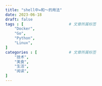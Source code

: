 ```yaml
---
title: "shell中=和～的用法"
date: 2023-06-18
draft: false
tags : [                    # 文章所属标签
    "Docker",
    "Go", 
    "Python",
    "Linux",
]
categories : [              # 文章所属标签
    "技术",
    "美食",
    "生活",
    "阅读",
]
---
```

